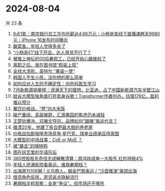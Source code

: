# 2024-08-04

共 23 条

<!-- BEGIN 36KR -->
<!-- 最后更新时间 2024-08-04 03:00:51 +0800 -->
1. [9点1氪｜南京银行员工平均月薪达4.66万元；小杨哥卖线下直播课两天9980元；iPhone 16发布时间曝光](https://36kr.com/p/2889733535587208)
1. [酸菜鱼，年轻人觉得多余了](https://36kr.com/p/2889835841493893)
1. [“小杨哥们”线下开店，达人带货不行了？](https://36kr.com/p/2888848219052673)
1. [被推上神坛的00后暑假工，已经开始心酸维权了](https://36kr.com/p/2888764678642569)
1. [离职之后，我在图书馆“假装上班”](https://36kr.com/p/2889738490977156)
1. [全线大溃败，英特尔 “黄粱一梦”](https://36kr.com/p/2889209647553160)
1. [韩国人不生小孩，没你想的那么简单](https://36kr.com/p/2890286663539589)
1. [如何应对人生的不确定性：向外科医生学习](https://36kr.com/p/2876054996570249)
1. [7月新能源销量榜：谤满天下的理想、比亚迪，占了中国新能源汽车半壁江山](https://36kr.com/p/2889198776523649)
1. [硅谷大模型独角兽打折卖身谷歌！Transformer作者创办，估值179亿，盈利难以预计](https://36kr.com/p/2890055569578630)
1. [餐饮价格战，“卷”向大米饭](https://36kr.com/p/2889920427793285)
1. [破产重组、高层被辞，汇源果园的焦虑仍未减轻](https://36kr.com/p/2888964416854664)
1. [王楚钦爆冷、邓雅文夺冠，品牌如何“跟赌”奥运代言？](https://36kr.com/p/2886232603449985)
1. [徽漂20年，他建了栋合肥最大胆的养老房](https://36kr.com/p/2889666187484034)
1. [价格战加剧咖啡市场竞争  星巴克、瑞幸业绩承压待突围](https://36kr.com/p/2889952770873990)
1. [大模型的中场战事：CoE or MoE ？](https://36kr.com/p/2888989940439941)
1. [被“暴击”的嗨特购](https://36kr.com/p/2886182453336710)
1. [困在综艺里的华语乐坛](https://36kr.com/p/2889033337772679)
1. [360控股股东奇信志成解散清算：周鸿祎成单一大股东 红杉持股4%](https://36kr.com/p/2889101004577671)
1. [年轻人挤满影院看奥运，难救暑期档？](https://36kr.com/p/2888915897768585)
1. [出海周刊106期 | 义乌商人，掘金巴黎奥运 / “沙盘推演”美团出海](https://36kr.com/p/2889818530077577)
1. [借贷角色反转，房贷返点隐秘流行](https://36kr.com/p/2889027300629384)
1. [暑期档半程观察：全是“争议”，但市场还不够热](https://36kr.com/p/2889078372588419)
<!-- END 36KR -->